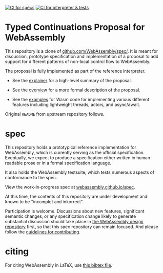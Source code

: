 [![CI for specs](https://github.com/WebAssembly/spec/actions/workflows/ci-spec.yml/badge.svg)](https://github.com/WebAssembly/spec/actions/workflows/ci-spec.yml)
[![CI for interpreter & tests](https://github.com/WebAssembly/spec/actions/workflows/ci-interpreter.yml/badge.svg)](https://github.com/WebAssembly/spec/actions/workflows/ci-interpreter.yml)

# Typed Continuations Proposal for WebAssembly

This repository is a clone of
[github.com/WebAssembly/spec/](https://github.com/WebAssembly/spec/).
It is meant for discussion, prototype specification and implementation
of a proposal to add support for different patterns of non-local
control flow to WebAssembly.

The proposal is fully implemented as part of the reference interpreter.

* See the [explainer](proposals/continuations/Explainer.md) for a high-level summary of the proposal.

* See the [overview](proposals/continuations/Overview.md) for a more formal description of the proposal.

* See the [examples](proposals/continuations/examples) for Wasm code for implementing various different features including lightweight threads, actors, and async/await.

Original `README` from upstream repository follows.

# spec

This repository holds a prototypical reference implementation for WebAssembly,
which is currently serving as the official specification. Eventually, we expect
to produce a specification either written in human-readable prose or in a formal
specification language.

It also holds the WebAssembly testsuite, which tests numerous aspects of
conformance to the spec.

View the work-in-progress spec at [webassembly.github.io/spec](https://webassembly.github.io/spec/).

At this time, the contents of this repository are under development and known
to be "incomplet and inkorrect".

Participation is welcome. Discussions about new features, significant semantic
changes, or any specification change likely to generate substantial discussion
should take place in
[the WebAssembly design repository](https://github.com/WebAssembly/design)
first, so that this spec repository can remain focused. And please follow the
[guidelines for contributing](Contributing.md).

# citing

For citing WebAssembly in LaTeX, use [this bibtex file](wasm-specs.bib).
